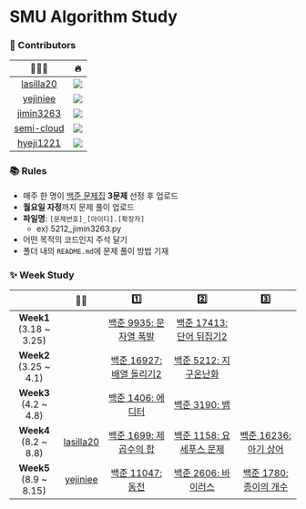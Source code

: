 # SMU Algorithm Study

### 🌱 Contributors

|🙋🏻‍♀️ | 🔥 |
|:---:|:---:|
|[lasilla20](https://github.com/lasilla20)|<img src="https://img.shields.io/badge/C++-00599C?style=flat-square&logo=C%2B%2B&logoColor=white"/>|  
|[yejiniee](https://github.com/yejiniee)|<img src="https://img.shields.io/badge/Python-3766AB?style=flat-square&logo=Python&logoColor=white"/>|
|[jimin3263](https://github.com/jimin3263)|<img src="https://img.shields.io/badge/Python-3766AB?style=flat-square&logo=Python&logoColor=white"/>|
|[semi-cloud](https://github.com/semi-cloud)|<img src="https://img.shields.io/badge/Java-007396?style=flat-square&logo=Java&logoColor=white"/> |
|[hyeji1221](https://github.com/hyeji1221)|<img src="https://img.shields.io/badge/C++-00599C?style=flat-square&logo=C%2B%2B&logoColor=white"/>|


### 📚 Rules
- 매주 한 명이 [백준 문제집](https://github.com/tony9402/baekjoon) **3문제** 선정 후 업로드
- **월요일 자정**까지 문제 풀이 업로드
- **파일명**: `[문제번호]_[아이디].[확장자]`
  - ex) 5212_jimin3263.py 
- 어떤 목적의 코드인지 주석 달기
- 폴더 내의 `README.md`에 문제 풀이 방법 기재


### ✨ Week Study

|       | 👩🏻 | 1️⃣  | 2️⃣| 3️⃣ |
| :-------: | :---: | :---: | :---: | :------: |
| **Week1** <br>(3.18 ~ 3.25)| | [백준 9935: 문자열 폭발](https://www.acmicpc.net/problem/9935)| [백준 17413: 단어 뒤집기2](https://www.acmicpc.net/problem/17413) |  |
| **Week2** <br>(3.25 ~ 4.1)| | [백준 16927: 배열 돌리기2](https://www.acmicpc.net/problem/16927) | [백준 5212: 지구온난화](https://www.acmicpc.net/problem/5212) | |
| **Week3** <br>(4.2 ~ 4.8)| | [백준 1406: 에디터](https://www.acmicpc.net/problem/1406) | [백준 3190: 뱀](https://www.acmicpc.net/problem/3190)| |
| **Week4** <br>(8.2 ~ 8.8)| [lasilla20](https://github.com/lasilla20) | [백준 1699: 제곱수의 합](https://www.acmicpc.net/problem/1699) | [백준 1158: 요세푸스 문제](https://www.acmicpc.net/problem/1158) | [백준 16236: 아기 상어 ](https://www.acmicpc.net/problem/16236) |
| **Week5** <br>(8.9 ~ 8.15)|[yejiniee](https://github.com/yejiniee)| [백준 11047: 동전](https://www.acmicpc.net/problem/11047)| [백준 2606: 바이러스](https://www.acmicpc.net/problem/2606)| [백준 1780: 종이의 개수](https://www.acmicpc.net/problem/1780)|

